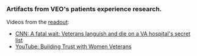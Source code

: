 ### Artifacts from VEO's patients experience research. 

Videos from the [readout](https://github.com/department-of-veterans-affairs/va.gov-team/blob/master/platform/design/design-resources/background-from-va-partners/ve-products/patient-experience/va-px-design-work-to-date-2-2018-usds.pdf):
  - [CNN: A fatal wait: Veterans languish and die on a VA hospital's secret list](https://www.cnn.com/2014/04/23/health/veterans-dying-health-care-delays/index.html)
  - [YouTube: Building Trust with Women Veterans](https://www.youtube.com/watch?v=iQ9oGquVtao)
